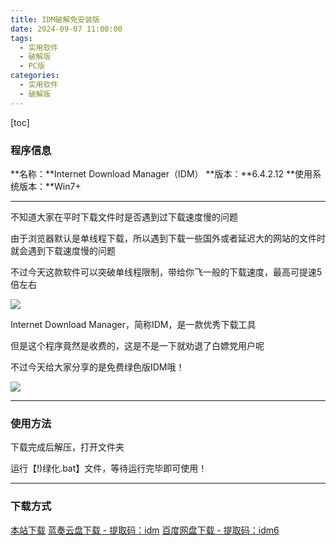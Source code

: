 ```yaml
---
title: IDM破解免安装版
date: 2024-09-07 11:00:00
tags:
  - 实用软件
  - 破解版
  - PC版
categories:
  - 实用软件
  - 破解版
---
```


[toc]

### 程序信息

**名称：**Internet Download Manager（IDM）
**版本：**6.4.2.12
**使用系统版本：**Win7+

---

不知道大家在平时下载文件时是否遇到过下载速度慢的问题

由于浏览器默认是单线程下载，所以遇到下载一些国外或者延迟大的网站的文件时就会遇到下载速度慢的问题

不过今天这款软件可以突破单线程限制，带给你飞一般的下载速度，最高可提速5倍左右

![](https://cdn.jsdelivr.net/gh/Niomaor/hexoimages@main/1725677818000.png)

Internet Download Manager，简称IDM，是一款优秀下载工具

但是这个程序竟然是收费的，这是不是一下就劝退了白嫖党用户呢

不过今天给大家分享的是免费绿色版IDM哦！

![](https://cdn.jsdelivr.net/gh/2x-ercha/twikoo-magic@master/image/bilibili2233/3.png)

---

### 使用方法

下载完成后解压，打开文件夹

运行【!)绿化.bat】文件，等待运行完毕即可使用！

---

### 下载方式

[本站下载](https://hub.tplus.eu.org/Niomaor/dlfiles/raw/master/IDM6.4.2.12+绿色版.rar)
[蓝奏云盘下载 - 提取码：idm](https://wwqd.lanzoul.com/izJML29epk1c)
[百度网盘下载 - 提取码：idm6](https://pan.baidu.com/s/1BRAiYRq_k7DnWSacLgLVdw?pwd=idm6)
